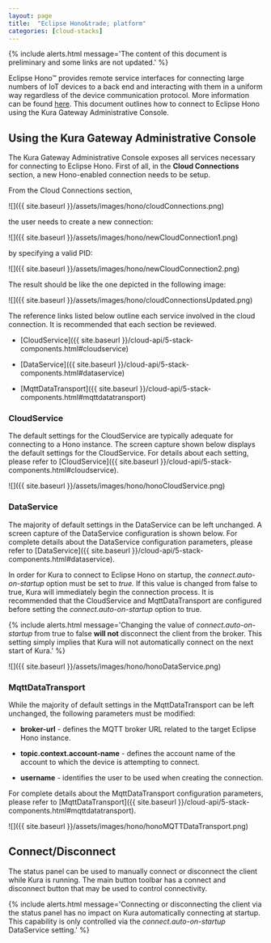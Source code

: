 ```yaml
---
layout: page
title:  "Eclipse Hono&trade; platform"
categories: [cloud-stacks]
---
```


{% include alerts.html message='The content of this document is preliminary and some links are not updated.' %}

Eclipse Hono™ provides remote service interfaces for connecting large numbers of IoT devices to a back end and interacting with them in a uniform way regardless of the device communication protocol. More information can be found <a href="http://www.eclipse.org/hono/" about="_blank">here</a>. This document outlines how to connect to Eclipse Hono using the Kura Gateway Administrative Console.


## Using the Kura Gateway Administrative Console

The Kura Gateway Administrative Console exposes all services necessary for connecting to Eclipse Hono.
First of all, in the **Cloud Connections** section, a new Hono-enabled connection needs to be setup.

From the Cloud Connections section,

![]({{ site.baseurl }}/assets/images/hono/cloudConnections.png)

the user needs to create a new connection:

![]({{ site.baseurl }}/assets/images/hono/newCloudConnection1.png)

by specifying a valid PID:

![]({{ site.baseurl }}/assets/images/hono/newCloudConnection2.png)

The result should be like the one depicted in the following image:

![]({{ site.baseurl }}/assets/images/hono/cloudConnectionsUpdated.png)

The reference links listed below outline each service involved in the cloud connection. It is recommended that each section be reviewed.

- [CloudService]({{ site.baseurl }}/cloud-api/5-stack-components.html#cloudservice)

- [DataService]({{ site.baseurl }}/cloud-api/5-stack-components.html#dataservice)

- [MqttDataTransport]({{ site.baseurl }}/cloud-api/5-stack-components.html#mqttdatatransport)

### CloudService

The default settings for the CloudService are typically adequate for connecting to a Hono instance. The screen capture shown below displays the default settings for the CloudService. For details about each setting, please refer to [CloudService]({{ site.baseurl }}/cloud-api/5-stack-components.html#cloudservice).

![]({{ site.baseurl }}/assets/images/hono/honoCloudService.png)

### DataService

The majority of default settings in the DataService can be left unchanged. A screen capture of the DataService configuration is shown below. For complete details about the DataService configuration parameters, please refer to [DataService]({{ site.baseurl }}/cloud-api/5-stack-components.html#dataservice).

In order for Kura to connect to Eclipse Hono on startup, the *connect.auto-on-startup* option must be set to *true.* If this value is changed from false to true, Kura will immediately begin the connection process. It is recommended that the CloudService and MqttDataTransport are configured before setting the *connect.auto-on-startup* option to true.

{% include alerts.html message='Changing the value of *connect.auto-on-startup* from true to false **will not** disconnect the client from the broker. This setting simply implies that Kura will not automatically connect on the next start of Kura.' %}

![]({{ site.baseurl }}/assets/images/hono/honoDataService.png)

### MqttDataTransport

While the majority of default settings in the MqttDataTransport can be left unchanged, the following parameters must be modified:

- **broker-url** - defines the MQTT broker URL related to the target Eclipse Hono instance.

- **topic.context.account-name** - defines the account name of the account to which the device is attempting to connect.

- **username** - identifies the user to be used when creating the connection.

For complete details about the MqttDataTransport configuration parameters, please refer to [MqttDataTransport]({{ site.baseurl }}/cloud-api/5-stack-components.html#mqttdatatransport).

![]({{ site.baseurl }}/assets/images/hono/honoMQTTDataTransport.png)

## Connect/Disconnect

The status panel can be used to manually connect or disconnect the client while Kura is running. The main button toolbar has a connect and disconnect button that may be used to control connectivity.

{% include alerts.html message='Connecting or disconnecting the client via the status panel has no impact on Kura automatically connecting at startup. This capability is only controlled via the *connect.auto-on-startup* DataService setting.' %}
